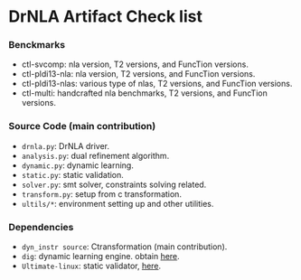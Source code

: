 # DrNLA Artifact Check list

 
### Benckmarks

- ctl-svcomp: nla version, T2 versions, and FuncTion versions.
- ctl-pldi13-nla: nla version, T2 versions, and FuncTion versions.
- ctl-pldi13-nlas: various type of nlas, T2 versions, and FuncTion versions.
- ctl-multi: handcrafted nla benchmarks, T2 versions, and FuncTion versions.


### Source Code (main contribution)

- `drnla.py`: DrNLA driver.
- `analysis.py`: dual refinement algorithm.
- `dynamic.py`: dynamic learning.
- `static.py`: static validation.
- `solver.py`: smt solver, constraints solving related.
- `transform.py`: setup from c transformation.
- `ultils/*`: environment setting up and other utilities.

### Dependencies

- `dyn_instr source`: Ctransformation (main contribution).
- `dig`: dynamic learning engine. obtain [here](https://github.com/dynaroars/dig).
- `Ultimate-linux`: static validator, [here](https://github.com/ultimate-pa/ultimate).
